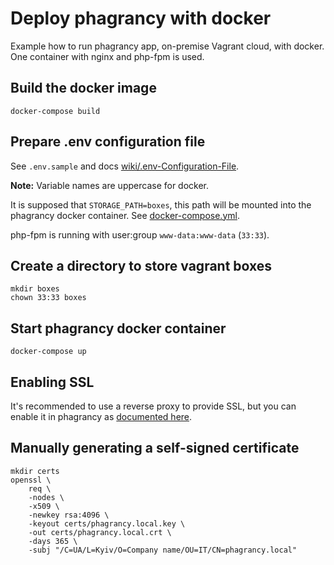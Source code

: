 # Deploy phagrancy with docker

Example how to run phagrancy app, on-premise Vagrant cloud, with docker.
One container with nginx and php-fpm is used.

## Build the docker image

    docker-compose build

## Prepare .env configuration file

See `.env.sample` and docs [wiki/.env-Configuration-File](https://github.com/dlundgren/phagrancy/wiki/.env-Configuration-File).

**Note:** Variable names are uppercase for docker.

It is supposed that `STORAGE_PATH=boxes`, this path will be mounted into
the phagrancy docker container. See [docker-compose.yml](docker-compose.yml).

php-fpm is running with user:group `www-data:www-data` (`33:33`).

## Create a directory to store vagrant boxes

    mkdir boxes
    chown 33:33 boxes

## Start phagrancy docker container

    docker-compose up

## Enabling SSL

It's recommended to use a reverse proxy to provide SSL, but you can enable it in phagrancy as [documented here](https://serversideup.net/open-source/docker-php/docs/customizing-the-image/configuring-ssl).

## Manually generating a self-signed certificate

    mkdir certs
    openssl \
        req \
        -nodes \
        -x509 \
        -newkey rsa:4096 \
        -keyout certs/phagrancy.local.key \
        -out certs/phagrancy.local.crt \
        -days 365 \
        -subj "/C=UA/L=Kyiv/O=Company name/OU=IT/CN=phagrancy.local"
